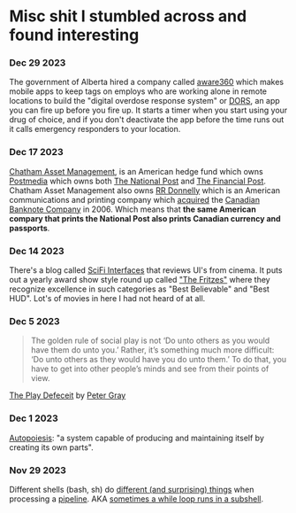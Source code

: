 # Misc shit I stumbled across and found interesting

### Dec 29 2023

The government of Alberta hired a company called [aware360](https://aware360.com/) which makes mobile apps to keep tags on employs who are working alone in remote locations to build the "digital overdose response system" or [DORS](https://www.dorsapp.ca/), an app you can fire up before you fire up. It starts a timer when you start using your drug of choice, and if you don't deactivate the app before the time runs out it calls emergency responders to your location.

### Dec 17 2023

[Chatham Asset Management](https://en.wikipedia.org/wiki/Chatham_Asset_Management), is an American hedge fund which owns [Postmedia](https://en.wikipedia.org/wiki/Postmedia_Network) which owns both [The National Post](https://en.wikipedia.org/wiki/National_Post) and [The Financial Post](https://en.wikipedia.org/wiki/Financial_Post). Chatham Asset Management also owns [RR Donnelly](https://en.wikipedia.org/wiki/RR_Donnelley#) which is an American communications and printing company which [acquired](https://www.theglobeandmail.com/report-on-business/rr-donnelley-acquires-canadian-bank-note-assets/article4111095/) the [Canadian Banknote Company](https://en.wikipedia.org/wiki/Canadian_Bank_Note_Company) in 2006. Which means that **the same American compary that prints the National Post also prints Canadian currency and passports**.

### Dec 14 2023

There's a blog called [SciFi Interfaces](https://scifiinterfaces.com/) that reviews UI's from cinema. It puts out a yearly award show style round up called ["The Fritzes"](https://scifiinterfaces.com/category/the-fritzes/fritzes-2023/) where they recognize excellence in such categories as "Best Believable" and "Best HUD". Lot's of movies in here I had not heard of at all.

### Dec 5 2023

> The golden rule of social play is not ‘Do unto others as you would have them do unto you.’ Rather, it’s something much more difficult: ‘Do unto others as they would have you do unto them.’ To do that, you have to get into other people’s minds and see from their points of view.

[The Play Defeceit](https://aeon.co/essays/children-today-are-suffering-a-severe-deficit-of-play) by [Peter Gray](https://en.wikipedia.org/wiki/Peter_Gray_(psychologist))

### Dec 1 2023

[Autopoiesis](https://en.wikipedia.org/wiki/Autopoiesis): "a system capable of producing and maintaining itself by creating its own parts".

### Nov 29 2023

Different shells (bash, sh) do [different (and surprising) things](http://mywiki.wooledge.org/BashFAQ/024) when processing a [pipeline](https://www.gnu.org/software/bash/manual/html_node/Pipelines.html). AKA [sometimes a while loop runs in a subshell](https://stackoverflow.com/questions/16854280/a-variable-modified-inside-a-while-loop-is-not-remembered).

